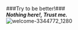 ###Try to be better!###<br/>
***Nothing here!, Trust me.***<br/>
![welcome-3344772_1280](https://user-images.githubusercontent.com/83394467/202756806-c1873742-f2e9-4de7-8dfb-c89a0079383b.jpg)

